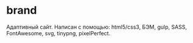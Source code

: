 # brand

Адаптивный сайт.
Написан с помощью: html5/css3, БЭМ, gulp, SASS, FontAwesome, svg, tinypng, pixelPerfect.

